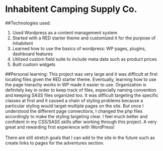 # Inhabitent Camping Supply Co.

##Technologies used:
1. Used Wordpress as a content management system
2. Started with a RED starter theme and customized it for the purpose of Inhabitent
3. Learned how to use the basics of wordpress: WP pages, plugins, dashboard features
4. Utilized custom field suite to include meta data such as product prices
5. Built custom widgets

##Personal learning:
  This project was very large and it was difficult at first locating files given the RED starter theme. Eventually, learning how to use the 
  page hierachy works in WP made it easier to use. Organization is definitely key in order to keep track of files, especially naming convention
  and keeping SASS files organized too. It was difficult targeting the specific classes at first and it caused a chain of styling problems
  because a particular styling would target multiple pages on the site. But once I understood the different page connections, I changed the php
  files accordingly to make the styling targeting clear. I feel much better and confident in my CSS/SASS skills after working through this project.
  A very great and rewarding first experience with WordPress!  
<br>
There are still stretch goals that I can add to the site in the future such as create links to pages for the adventures section.
